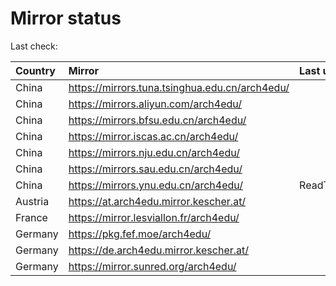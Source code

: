 <script src="./time.js"></script>
# Mirror status
Last check: <script type="text/javascript">localize(1682630140.8115501);</script>

|Country|Mirror|Last update|
|:------|:-----|:----------|
|China|https://mirrors.tuna.tsinghua.edu.cn/arch4edu/|<script type="text/javascript">localize(1682584452);</script>|
|China|https://mirrors.aliyun.com/arch4edu/|<script type="text/javascript">localize(1682620249);</script>|
|China|https://mirrors.bfsu.edu.cn/arch4edu/|<script type="text/javascript">localize(1682584452);</script>|
|China|https://mirror.iscas.ac.cn/arch4edu/|<script type="text/javascript">localize(1682620249);</script>|
|China|https://mirrors.nju.edu.cn/arch4edu/|<script type="text/javascript">localize(1682584452);</script>|
|China|https://mirrors.sau.edu.cn/arch4edu/|<script type="text/javascript">localize(1673850842);</script>|
|China|https://mirrors.ynu.edu.cn/arch4edu/|ReadTimeout|
|Austria|https://at.arch4edu.mirror.kescher.at/|<script type="text/javascript">localize(1682584452);</script>|
|France|https://mirror.lesviallon.fr/arch4edu/|<script type="text/javascript">localize(1682584452);</script>|
|Germany|https://pkg.fef.moe/arch4edu/|<script type="text/javascript">localize(1682584452);</script>|
|Germany|https://de.arch4edu.mirror.kescher.at/|<script type="text/javascript">localize(1682584452);</script>|
|Germany|https://mirror.sunred.org/arch4edu/|<script type="text/javascript">localize(1682584452);</script>|

<script src="./tablefilter/tablefilter.js"></script>
<script src="./table.js"></script>